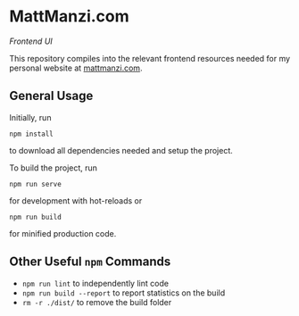 # MattManzi.com
_Frontend UI_  

This repository compiles into the relevant frontend resources needed for my personal website at [mattmanzi.com](https://mattmanzi.com).

## General Usage

Initially, run
```
npm install
```
to download all dependencies needed and setup the project.  

To build the project, run
```
npm run serve
```
for development with hot-reloads or
```
npm run build
```
for minified production code.

## Other Useful `npm` Commands
* `npm run lint` to independently lint code
* `npm run build --report` to report statistics on the build
* `rm -r ./dist/` to remove the build folder
